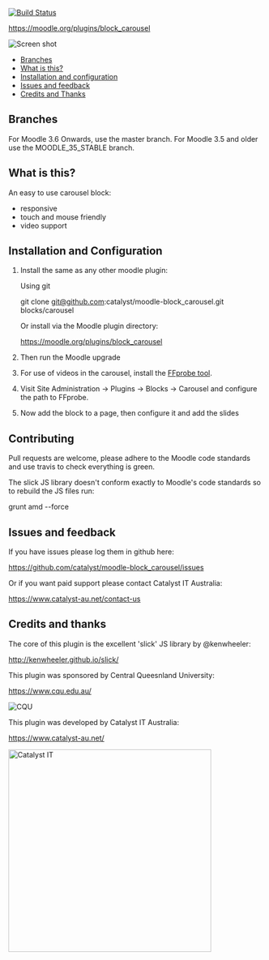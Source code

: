 [![Build Status](https://travis-ci.org/catalyst/moodle-block_carousel.svg?branch=master)](https://travis-ci.org/catalyst/moodle-block_carousel)

https://moodle.org/plugins/block_carousel

![Screen shot](/pix/screenshot.png?raw=true)

* [Branches](#branches)
* [What is this?](#what-is-this)
* [Installation and configuration](#installation-and-configuration)
* [Issues and feedback](#issues-and-feedback)
* [Credits and Thanks](#credits-and-thanks)

Branches
--------

For Moodle 3.6 Onwards, use the master branch. For Moodle 3.5 and older use the MOODLE_35_STABLE branch.


What is this?
-------------

An easy to use carousel block:

* responsive
* touch and mouse friendly
* video support


Installation and Configuration
------------------------------

1. Install the same as any other moodle plugin:

    Using git

     git clone git@github.com:catalyst/moodle-block_carousel.git blocks/carousel

    Or install via the Moodle plugin directory:

     https://moodle.org/plugins/block_carousel

2. Then run the Moodle upgrade

3. For use of videos in the carousel, install the [FFprobe tool](https://ffmpeg.org/download.html).

4. Visit Site Administration -> Plugins -> Blocks -> Carousel and configure the path to FFprobe.

3. Now add the block to a page, then configure it and add the slides


Contributing
------------

Pull requests are welcome, please adhere to the Moodle code standards
and use travis to check everything is green.

The slick JS library doesn't conform exactly to Moodle's code standards
so to rebuild the JS files run:

grunt amd --force


Issues and feedback
-------------------

If you have issues please log them in github here:

https://github.com/catalyst/moodle-block_carousel/issues

Or if you want paid support please contact Catalyst IT Australia:

https://www.catalyst-au.net/contact-us


Credits and thanks
------------------

The core of this plugin is the excellent 'slick' JS library by @kenwheeler:

http://kenwheeler.github.io/slick/

This plugin was sponsored by Central Queesnland University:

https://www.cqu.edu.au/

![CQU](/pix/cqu.png?raw=true)

This plugin was developed by Catalyst IT Australia:

https://www.catalyst-au.net/

<img alt="Catalyst IT" src="https://cdn.rawgit.com/catalyst/moodle-auth_saml2/master/pix/catalyst-logo.svg" width="400">

